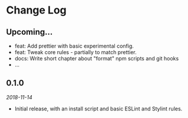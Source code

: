 # Change Log


## Upcoming...
<!-- Add new lines here. Version number will be decided later -->
- feat: Add prettier with basic experimental config.
- feat: Tweak core rules - partially to match prettier.
- docs: Write short chapter about "format" npm scripts and git hooks
- ...


## 0.1.0
_2018-11-14_
- Initial release, with an install script and basic ESLint and Stylint rules.
